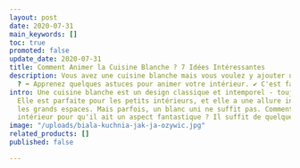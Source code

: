 ```yaml
---
layout: post
date: 2020-07-31
main_keywords: []
toc: true
promoted: false
update_date: 2020-07-31
title: Comment Animer la Cuisine Blanche ? 7 Idées Intéressantes
description: Vous avez une cuisine blanche mais vous voulez y ajouter une couleur
  ? ➡️ Apprenez quelques astuces pour animer votre intérieur. ✔️ C'est facile !
intro: Une cuisine blanche est un design classique et intemporel - toujours à la mode.
  Elle est parfaite pour les petits intérieurs, et elle a une allure incroyable dans
  les grands espaces. Mais parfois, un blanc uni ne suffit pas. Comment animer votre
  intérieur pour qu'il ait un aspect fantastique ? Il suffit de quelques petites modifications.
image: "/uploads/biala-kuchnia-jak-ja-ozywic.jpg"
related_products: []
published: false

---
```

